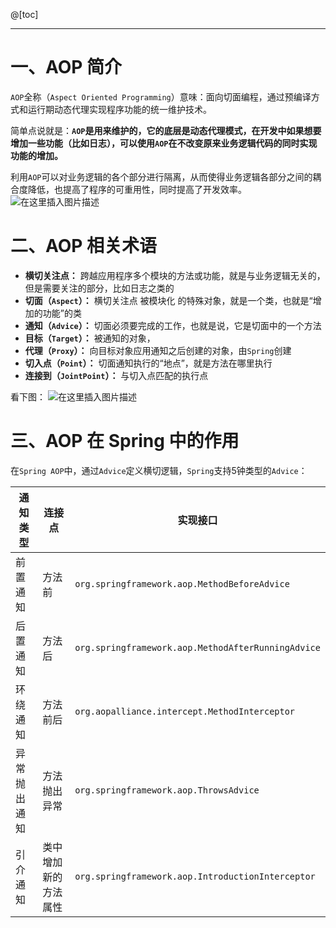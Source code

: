 ﻿@[toc]

---
# 一、AOP 简介
`AOP`全称（`Aspect Oriented Programming`）意味：面向切面编程，通过预编译方式和运行期动态代理实现程序功能的统一维护技术。

简单点说就是：**`AOP`是用来维护的，它的底层是动态代理模式，在开发中如果想要增加一些功能（比如日志），可以使用`AOP`在不改变原来业务逻辑代码的同时实现功能的增加。**

利用`AOP`可以对业务逻辑的各个部分进行隔离，从而使得业务逻辑各部分之间的耦合度降低，也提高了程序的可重用性，同时提高了开发效率。
![在这里插入图片描述](https://img-blog.csdnimg.cn/20210202114851876.png?x-oss-process=image/watermark,type_ZmFuZ3poZW5naGVpdGk,shadow_10,text_aHR0cHM6Ly9ibG9nLmNzZG4ubmV0L2xlc2lsZXFpbg==,size_16,color_FFFFFF,t_70)

# 二、AOP 相关术语

- **横切关注点：** 跨越应用程序多个模块的方法或功能，就是与业务逻辑无关的，但是需要关注的部分，比如日志之类的
- **切面（`Aspect`）：** 横切关注点 被模块化 的特殊对象，就是一个类，也就是“增加的功能”的类
- **通知（`Advice`）：** 切面必须要完成的工作，也就是说，它是切面中的一个方法
- **目标（`Target`）：** 被通知的对象，
- **代理（`Proxy`）：** 向目标对象应用通知之后创建的对象，由`Spring`创建
- **切入点（`Point`）：** 切面通知执行的“地点”，就是方法在哪里执行
- **连接到（`JointPoint`）：** 与切入点匹配的执行点

看下图：
![在这里插入图片描述](https://img-blog.csdnimg.cn/20210202114804907.png?x-oss-process=image/watermark,type_ZmFuZ3poZW5naGVpdGk,shadow_10,text_aHR0cHM6Ly9ibG9nLmNzZG4ubmV0L2xlc2lsZXFpbg==,size_16,color_FFFFFF,t_70)
# 三、AOP 在 Spring 中的作用
在`Spring AOP`中，通过`Advice`定义横切逻辑，`Spring`支持5钟类型的`Advice`：

| 通知类型 | 连接点 | 实现接口 |
| -- | -- | -- |
| 前置通知 | 方法前 | `org.springframework.aop.MethodBeforeAdvice` |
| 后置通知 | 方法后 |  `org.springframework.aop.MethodAfterRunningAdvice` |
| 环绕通知 | 方法前后 | `org.aopalliance.intercept.MethodInterceptor` |
| 异常抛出通知 | 方法抛出异常 | `org.springframework.aop.ThrowsAdvice` |
| 引介通知 | 类中增加新的方法属性 | `org.springframework.aop.IntroductionInterceptor` |

    
